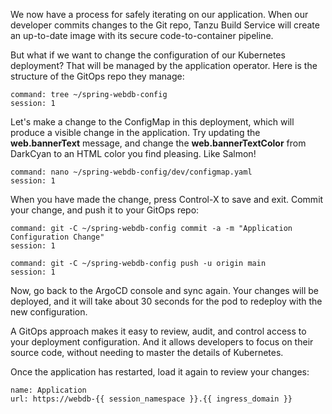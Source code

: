 We now have a process for safely iterating on our application. When our developer commits changes to the Git repo, Tanzu Build Service will create an up-to-date image with its secure code-to-container pipeline.

But what if we want to change the configuration of our Kubernetes deployment? That will be managed by the application operator. Here is the structure of the GitOps repo they manage:

```terminal:execute
command: tree ~/spring-webdb-config
session: 1
```

Let's make a change to the ConfigMap in this deployment, which will produce a visible change in the application. Try updating the **web.bannerText** message, and change the **web.bannerTextColor** from DarkCyan to an HTML color you find pleasing. Like Salmon!

```terminal:execute
command: nano ~/spring-webdb-config/dev/configmap.yaml
session: 1
```

When you have made the change, press Control-X to save and exit. Commit your change, and push it to your GitOps repo:

```terminal:execute
command: git -C ~/spring-webdb-config commit -a -m "Application Configuration Change"
session: 1
```

```terminal:execute
command: git -C ~/spring-webdb-config push -u origin main
session: 1
```

Now, go back to the ArgoCD console and sync again. Your changes will be deployed, and it will take about 30 seconds for the pod to redeploy with the new configuration. 

A GitOps approach makes it easy to review, audit, and control access to your deployment configuration. And it allows developers to focus on their source code, without needing to master the details of Kubernetes.

Once the application has restarted, load it again to review your changes:

```dashboard:open-url
name: Application
url: https://webdb-{{ session_namespace }}.{{ ingress_domain }}
```
